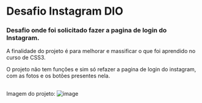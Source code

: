# Desafio Instagram DIO

### Desafio onde foi solicitado fazer a pagina de login do Instagram.
A finalidade do projeto é para melhorar e massificar o que foi aprendido no curso de CSS3.

O projeto não tem funções e sim só refazer a pagina de login do instagram, com as fotos e os botões presentes nela.

##

Imagem do projeto:
![image](https://user-images.githubusercontent.com/105182318/173964200-c19475fc-c54f-4ae9-a7e1-aa437fee5238.png)
